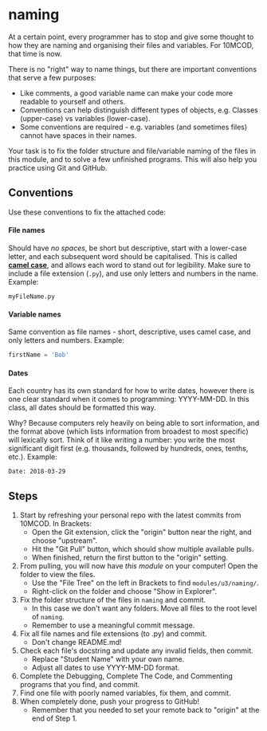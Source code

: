 # naming

At a certain point, every programmer has to stop and give some thought to how they are naming and organising their files and variables. For 10MCOD, that time is now.

There is no "right" way to name things, but there are important conventions that serve a few purposes:
- Like comments, a good variable name can make your code more readable to yourself and others.
- Conventions can help distinguish different types of objects, e.g. Classes (upper-case) vs variables (lower-case).
- Some conventions are required - e.g. variables (and sometimes files) cannot have spaces in their names.

Your task is to fix the folder structure and file/variable naming of the files in this module, and to solve a few unfinished programs. This will also help you practice using Git and GitHub.

## Conventions

Use these conventions to fix the attached code:

#### File names

Should have *no spaces*, be short but descriptive, start with a lower-case letter, and each subsequent word should be capitalised. This is called [**camel case**](https://en.wikipedia.org/wiki/Camel_case), and allows each word to stand out for legibility. Make sure to include a file extension (`.py`), and use only letters and numbers in the name. Example:

```
myFileName.py
```

#### Variable names

Same convention as file names - short, descriptive, uses camel case, and only letters and numbers. Example:

```python
firstName = 'Bob'
```

#### Dates

Each country has its own standard for how to write dates, however there is one clear standard when it comes to programming: YYYY-MM-DD. In this class, all dates should be formatted this way.

Why? Because computers rely heavily on being able to sort information, and the format above (which lists information from broadest to most specific) will lexically sort. Think of it like writing a number: you write the most significant digit first (e.g. thousands, followed by hundreds, ones, tenths, etc.). Example:

```
Date: 2018-03-29
```

## Steps

1. Start by refreshing your personal repo with the latest commits from 10MCOD. In Brackets:
    - Open the Git extension, click the "origin" button near the right, and choose "upstream".
    - Hit the "Git Pull" button, which should show multiple available pulls.
    - When finished, return the first button to the "origin" setting.
2. From pulling, you will now have *this module* on your computer! Open the folder to view the files.
    - Use the "File Tree" on the left in Brackets to find `modules/u3/naming/`.
    - Right-click on the folder and choose "Show in Explorer".
3. Fix the folder structure of the files in `naming` and commit.
    - In this case we don't want any folders. Move all files to the root level of `naming`.
    - Remember to use a meaningful commit message.
4. Fix all file names and file extensions (to .py) and commit.
    - Don't change README.md!
5. Check each file's docstring and update any invalid fields, then commit.
    - Replace "Student Name" with your own name.
    - Adjust all dates to use YYYY-MM-DD format.
6. Complete the Debugging, Complete The Code, and Commenting programs that you find, and commit.
7. Find one file with poorly named variables, fix them, and commit.
8. When completely done, push your progress to GitHub!
    - Remember that you needed to  set your remote back to "origin" at the end of Step 1.
